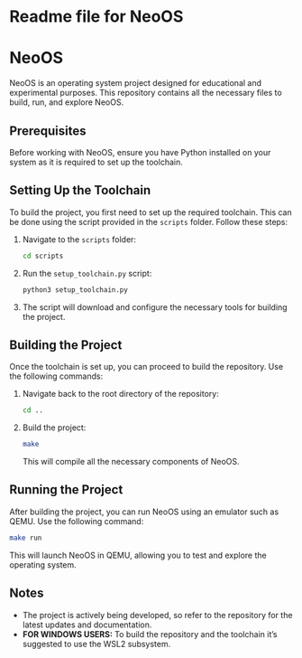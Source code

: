# Readme file for NeoOS

# NeoOS

NeoOS is an operating system project designed for educational and experimental purposes. This repository contains all the necessary files to build, run, and explore NeoOS.

## Prerequisites

Before working with NeoOS, ensure you have Python installed on your system as it is required to set up the toolchain.

## Setting Up the Toolchain

To build the project, you first need to set up the required toolchain. This can be done using the script provided in the `scripts` folder. Follow these steps:

1. Navigate to the `scripts` folder:
    
    ```bash
    cd scripts
    
    ```
    
2. Run the `setup_toolchain.py` script:
    
    ```bash
    python3 setup_toolchain.py
    
    ```
    
3. The script will download and configure the necessary tools for building the project.

## Building the Project

Once the toolchain is set up, you can proceed to build the repository. Use the following commands:

1. Navigate back to the root directory of the repository:
    
    ```bash
    cd ..
    ```
    
2. Build the project:
    
    ```bash
    make
    ```
    
    This will compile all the necessary components of NeoOS.
    

## Running the Project

After building the project, you can run NeoOS using an emulator such as QEMU. Use the following command:

```bash
make run
```

This will launch NeoOS in QEMU, allowing you to test and explore the operating system.

## Notes

- The project is actively being developed, so refer to the repository for the latest updates and documentation.
- **FOR WINDOWS USERS:** To build the repository and the toolchain it’s suggested to use the WSL2 subsystem.
